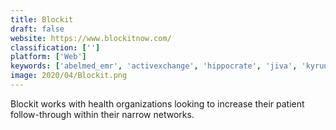 ```yaml
---
title: Blockit
draft: false 
website: https://www.blockitnow.com/
classification: ['']
platform: ['Web']
keywords: ['abelmed_emr', 'activexchange', 'hippocrate', 'jiva', 'kyruus_providermatch', 'murx', 'referralmd', 'smartmd', 'the_dental_system', 'ezreferral']
image: 2020/04/Blockit.png
---
```

Blockit works with health organizations looking to increase their patient follow-through within their narrow networks.